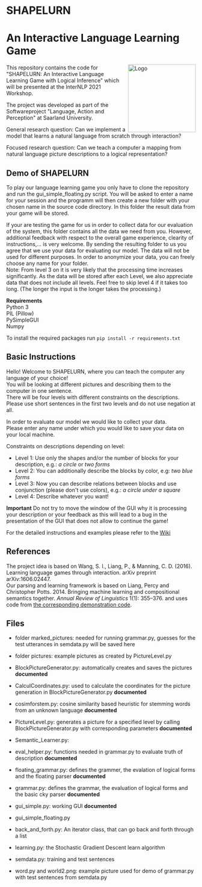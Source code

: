 # SHAPELURN
# An Interactive Language Learning Game

<div style="float:right;"><img src="https://user-images.githubusercontent.com/36165516/107762120-cf5e8980-6d2c-11eb-97d8-30ea3c3ea5a5.jpg" alt="Logo" height="180" align="right"></img></div>

This repository contains the code for "SHAPELURN: An Interactive Language Learning Game with Logical Inference" which will be presented at the InterNLP 2021 Workshop.

The project was developed as part of the Softwareproject "Language, Action and Perception" at Saarland University.

General research question:  Can we implement a model that learns a natural language from scratch through interaction?

Focused research question:  Can we teach a computer a mapping from natural language picture descriptions to a logical representation?


## Demo of SHAPELURN
To play our language learning game you only have to clone the repository and run the gui_simple_floating.py script. 
You will be asked to enter a name for your session and the programm will then create a new folder with your chosen name in the source code directory. 
In this folder the result data from your game  will be stored. <br>

If your are testing the game for us in order to collect data for our evaluation of the system, this folder contains all the data we need from you. However, additional feedback with respect to the overall game experience, clearity of instructions,... is very welcome. By sending the resulting folder to us you agree that we use your data for evaluating our model. The data will not be used for different purposes. In order to anonymize your data, you can freely choose any name for your folder. <br>
Note: From level 3 on it is very likely that the processing time increases significantly. As the data will be stored after each Level, we also appreciate data that does not include all levels. Feel free to skip level 4 if it takes too long. (The longer the input is the longer takes the processing.)

**Requirements**<br>
Python 3 <br>
PIL (Pillow) <br>
PySimpleGUI <br>
Numpy <br>

To install the required packages run 
```pip install -r requirements.txt```

## Basic Instructions 

Hello! Welcome to SHAPELURN, where you can teach the computer any language of your choice!<br>
You will be looking at different pictures and describing them to the computer in one sentence.<br>
There will be four levels with different constraints on the descriptions.<br>
Please use short sentences in the first two levels and do not use negation at all.<br>

In order to evaluate our model we would like to collect your data.<br>
Please enter any name under which you would like to save your data on your local machine.

Constraints on descriptions depending on level: <br>
* Level 1: Use only the shapes and/or the number of blocks for your description, e.g.: *a circle* or *two forms*
* Level 2: You can additionally describe the blocks by color, e.g: *two blue forms*
* Level 3: Now you can describe relations between blocks and use conjunction (please don't use colors), e.g.: *a circle under a square*
* Level 4: Describe whatever you want!

**Important** Do not try to move the window of the GUI why it is processing your description or your feedback as this will lead to a bug in the presentation of the GUI that does not allow to continue the game!

For the detailed instructions and examples please refer to the [Wiki](https://github.com/itsLuisa/Semantic-Parsing-of-picture-descriptions/wiki)

## References

The project idea is based on Wang, S. I., Liang, P., & Manning, C. D. (2016). Learning language games through interaction. arXiv preprint arXiv:1606.02447. <br>
Our parsing and learning framework is based on Liang, Percy and Christopher Potts. 2014. Bringing machine learning and compositional semantics together. *Annual Review of Linguistics* 1(1): 355–376. and uses code from [the corresponding demonstration code](https://github.com/cgpotts/annualreview-complearning).

## Files 
* folder marked_pictures: needed for running grammar.py, guesses for the test utterances in semdata.py will be saved here
* folder pictures: example pictures as created by PictureLevel.py

* BlockPictureGenerator.py: automatically creates and saves the pictures **documented**
* CalculCoordinates.py: used to calculate the coordinates for the picture generation in BlockPictureGenerator.py **documented**
* cosimforstem.py: cosine similarity based heuristic for stemming words from an unknown language **documented**
* PictureLevel.py: generates a picture for a specified level by calling BlockPictureGenerator.py with corresponding parameters **documented**
* Semantic_Learner.py:  
* eval_helper.py: functions needed in grammar.py to evaluate truth of description **documented**
* floating_grammar.py: defines the grammer, the evalation of logical forms and the floating parser **documented**
* grammar.py: defines the grammar, the evaluation of logical forms and the basic cky parser **documented**
* gui_simple.py: working GUI **documented**
* gui_simple_floating.py
* back_and_forth.py: An iterator class, that can go back and forth through a list
* learning.py: the Stochastic Gradient Descent learn algorithm 
* semdata.py: training and test sentences 
* word.py and world2.png: example picture used for demo of grammar.py with test sentences from semdata.py
